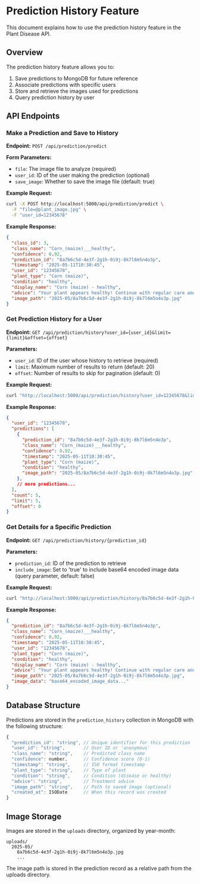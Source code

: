 # Prediction History Feature

This document explains how to use the prediction history feature in the Plant Disease API.

## Overview

The prediction history feature allows you to:

1. Save predictions to MongoDB for future reference
2. Associate predictions with specific users
3. Store and retrieve the images used for predictions
4. Query prediction history by user

## API Endpoints

### Make a Prediction and Save to History

**Endpoint:** `POST /api/prediction/predict`

**Form Parameters:**
- `file`: The image file to analyze (required)
- `user_id`: ID of the user making the prediction (optional)
- `save_image`: Whether to save the image file (default: true)

**Example Request:**
```bash
curl -X POST http://localhost:5000/api/prediction/predict \
  -F "file=@plant_image.jpg" \
  -F "user_id=12345678"
```

**Example Response:**
```json
{
  "class_id": 3,
  "class_name": "Corn_(maize)___healthy",
  "confidence": 0.92,
  "prediction_id": "8a7b6c5d-4e3f-2g1h-0i9j-8k7l6m5n4o3p",
  "timestamp": "2025-05-11T10:30:45",
  "user_id": "12345678",
  "plant_type": "Corn (maize)",
  "condition": "healthy",
  "display_name": "Corn (maize) - healthy",
  "advice": "Your plant appears healthy! Continue with regular care and monitoring.",
  "image_path": "2025-05/8a7b6c5d-4e3f-2g1h-0i9j-8k7l6m5n4o3p.jpg"
}
```

### Get Prediction History for a User

**Endpoint:** `GET /api/prediction/history?user_id={user_id}&limit={limit}&offset={offset}`

**Parameters:**
- `user_id`: ID of the user whose history to retrieve (required)
- `limit`: Maximum number of results to return (default: 20)
- `offset`: Number of results to skip for pagination (default: 0)

**Example Request:**
```bash
curl "http://localhost:5000/api/prediction/history?user_id=12345678&limit=5"
```

**Example Response:**
```json
{
  "user_id": "12345678",
  "predictions": [
    {
      "prediction_id": "8a7b6c5d-4e3f-2g1h-0i9j-8k7l6m5n4o3p",
      "class_name": "Corn_(maize)___healthy",
      "confidence": 0.92,
      "timestamp": "2025-05-11T10:30:45",
      "plant_type": "Corn (maize)",
      "condition": "healthy",
      "image_path": "2025-05/8a7b6c5d-4e3f-2g1h-0i9j-8k7l6m5n4o3p.jpg"
    },
    // more predictions...
  ],
  "count": 5,
  "limit": 5,
  "offset": 0
}
```

### Get Details for a Specific Prediction

**Endpoint:** `GET /api/prediction/history/{prediction_id}`

**Parameters:**
- `prediction_id`: ID of the prediction to retrieve
- `include_image`: Set to 'true' to include base64 encoded image data (query parameter, default: false)

**Example Request:**
```bash
curl "http://localhost:5000/api/prediction/history/8a7b6c5d-4e3f-2g1h-0i9j-8k7l6m5n4o3p?include_image=true"
```

**Example Response:**
```json
{
  "prediction_id": "8a7b6c5d-4e3f-2g1h-0i9j-8k7l6m5n4o3p",
  "class_name": "Corn_(maize)___healthy",
  "confidence": 0.92,
  "timestamp": "2025-05-11T10:30:45",
  "user_id": "12345678",
  "plant_type": "Corn (maize)",
  "condition": "healthy",
  "display_name": "Corn (maize) - healthy",
  "advice": "Your plant appears healthy! Continue with regular care and monitoring.",
  "image_path": "2025-05/8a7b6c5d-4e3f-2g1h-0i9j-8k7l6m5n4o3p.jpg",
  "image_data": "base64_encoded_image_data..."
}
```

## Database Structure

Predictions are stored in the `prediction_history` collection in MongoDB with the following structure:

```javascript
{
  "prediction_id": "string", // Unique identifier for this prediction
  "user_id": "string",       // User ID or 'anonymous'
  "class_name": "string",    // Predicted class name
  "confidence": number,      // Confidence score (0-1)
  "timestamp": "string",     // ISO format timestamp
  "plant_type": "string",    // Type of plant
  "condition": "string",     // Condition (disease or healthy)
  "advice": "string",        // Treatment advice
  "image_path": "string",    // Path to saved image (optional)
  "created_at": ISODate      // When this record was created
}
```

## Image Storage

Images are stored in the `uploads` directory, organized by year-month:

```
uploads/
  2025-05/
    8a7b6c5d-4e3f-2g1h-0i9j-8k7l6m5n4o3p.jpg
    ...
```

The image path is stored in the prediction record as a relative path from the uploads directory.
